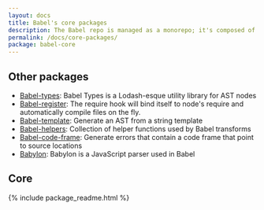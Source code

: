 ```yaml
---
layout: docs
title: Babel's core packages
description: The Babel repo is managed as a monorepo; it's composed of many npm packages
permalink: /docs/core-packages/
package: babel-core
---
```


## Other packages

* [Babel-types](babel-types/): Babel Types is a Lodash-esque utility library for AST nodes
* [Babel-register](babel-register/): The require hook will bind itself to node's require and automatically compile files on the fly.
* [Babel-template](babel-template/): Generate an AST from a string template
* [Babel-helpers](babel-helpers/): Collection of helper functions used by Babel transforms
* [Babel-code-frame](babel-code-frame/): Generate errors that contain a code frame that point to source locations
* [Babylon](babylon/): Babylon is a JavaScript parser used in Babel

## Core

{% include package_readme.html %}
